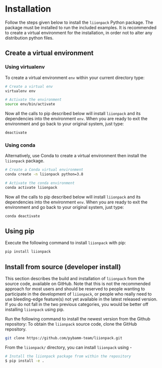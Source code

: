 # Installation
Follow the steps given below to install the `liionpack` Python package. The package must be installed to run the included examples. It is recommended to create a virtual environment for the installation, in order not to alter any distribution python files.

## Create a virtual environment

### Using virtualenv
To create a virtual environment `env` within your current directory type:

```bash
# Create a virtual env
virtualenv env

# Activate the environment
source env/bin/activate
```

Now all the calls to pip described below will install `liionpack` and its dependencies into the environment `env`. When you are ready to exit the environment and go back to your original system, just type:

```bash
deactivate
```

### Using conda
Alternatively, use Conda to create a virtual environment then install the `liionpack` package.

```bash
# Create a Conda virtual environment
conda create -n liionpack python=3.8

# Activate the conda environment
conda activate liionpack
```

Now all the calls to pip described below will install `liionpack` and its dependencies into the environment `env`. When you are ready to exit the environment and go back to your original system, just type:

```bash
conda deactivate
```

## Using pip
Execute the following command to install `liionpack` with pip:

```bash
pip install liionpack
```

## Install from source (developer install)
This section describes the build and installation of `liionpack` from the source code, available on GitHub. Note that this is not the recommended approach for most users and should be reserved to people wanting to participate in the development of `liionpack`, or people who really need to use bleeding-edge feature(s) not yet available in the latest released version. If you do not fall in the two previous categories, you would be better off installing `liionpack` using pip.

Run the following command to install the newest version from the Github repository:
To obtain the `liionpack` source code, clone the GitHub repository.

```bash
git clone https://github.com/pybamm-team/liionpack.git
```
From the `liionpack/` directory, you can install `liionpack` using -
```bash
# Install the liionpack package from within the repository
$ pip install -e .
```
